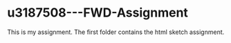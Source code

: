 # u3187508---FWD-Assignment
This is my assignment. The first folder contains the html sketch assignment.
